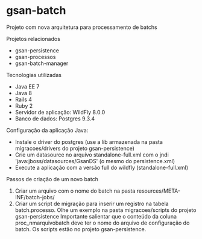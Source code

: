 gsan-batch
==========

Projeto com nova arquitetura para processamento de batchs

Projetos relacionados

* gsan-persistence
* gsan-processos
* gsan-batch-manager

Tecnologias utilizadas

* Java EE 7
* Java 8
* Rails 4
* Ruby 2
* Servidor de aplicação: WildFly 8.0.0
* Banco de dados: Postgres 9.3.4

Configuração da aplicação Java:

* Instale o driver do postgres (use a lib armazenada na pasta migracoes/drivers do projeto gsan-persistence)
* Crie um datasource no arquivo standalone-full.xml com o jndi 'java:jboss/datasources/GsanDS' (o mesmo do persistence.xml)
* Execute a aplicação com a versão full do wildfly (standalone-full.xml)

Passos de criação de um novo batch

1. Criar um arquivo com o nome do batch na pasta resources/META-INF/batch-jobs/
2. Criar um script de migração para inserir um registro na tabela batch.processo. 
  Olhe um exemplo na pasta migracoes/scripts do projeto gsan-persistence
  Importante salientar que o conteúdo da coluna proc_nmarquivobatch deve ter o nome do arquivo de configuração do batch. Os scripts estão no projeto gsan-persistence.

